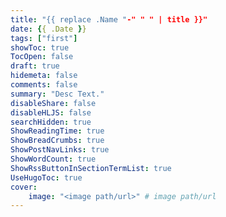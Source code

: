 ```yaml
---
title: "{{ replace .Name "-" " " | title }}"
date: {{ .Date }}
tags: ["first"]
showToc: true
TocOpen: false
draft: true
hidemeta: false
comments: false
summary: "Desc Text."
disableShare: false
disableHLJS: false
searchHidden: true
ShowReadingTime: true
ShowBreadCrumbs: true
ShowPostNavLinks: true
ShowWordCount: true
ShowRssButtonInSectionTermList: true
UseHugoToc: true
cover:
    image: "<image path/url>" # image path/url
---
```

